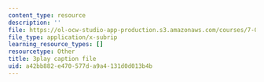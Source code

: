 ```yaml
---
content_type: resource
description: ''
file: https://ol-ocw-studio-app-production.s3.amazonaws.com/courses/7-016-introductory-biology-fall-2018/a42bb882e470577da9a4131d0d013b4b_7gLcuMtM_HY.vtt
file_type: application/x-subrip
learning_resource_types: []
resourcetype: Other
title: 3play caption file
uid: a42bb882-e470-577d-a9a4-131d0d013b4b
---
```

